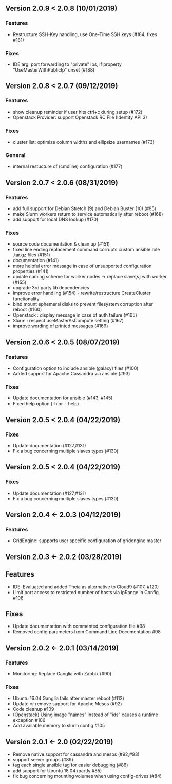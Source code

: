 
## Version 2.0.9 < 2.0.8 (10/01/2019)

### Features
- Restructure SSH-Key handling, use One-Time SSH keys (#184, fixes #181)

### Fixes
- IDE arg: port forwarding to "private" ips, if property "UseMasterWithPublicIp" unset (#188)

## Version 2.0.8 < 2.0.7 (09/12/2019)

### Features
- show cleanup reminder if user hits ctrl+c during setup (#172)
- Openstack Provider: support Openstack RC File  (Identity API 3)

### Fixes
- cluster list: optimize column widths and ellipsize usernames (#173)

### General
- internal restucture  of (cmdline) configuration (#177)

## Version 2.0.7 < 2.0.6 (08/31/2019)

### Features
- add full support for Debian Stretch (9) and Debian Buster (10) (#85)
- make Slurm workers return to service automatically after reboot (#168)
- add support for local DNS lookup (#170)

### Fixes
- source code documentation & clean up (#151)
- fixed line ending replacement command corrupts custom ansible role .tar.gz files (#151)
- documentation (#141)
- more helpful error message in case of unsupported configuration properties (#141)
- update naming scheme for worker nodes -> replace slave[s] with worker (#155)
- upgrade 3rd party lib dependencies
- improve error handling (#154) - rewrite/restructure CreateCluster functionality
- bind mount ephemeral disks to prevent filesystem corruption after reboot (#160)
- Openstack : display message in case of auth failure (#165)
- Slurm : respect useMasterAsCompute setting (#167)
- improve wording of printed messages (#169)

## Version 2.0.6 < 2.0.5 (08/07/2019)

### Features
- Configuration option to include ansible (galaxy) files (#100)
- Added support for Apache Cassandra via ansible (#93)

### Fixes
- Update documentation for ansible (#143, #145)
- Fixed help option (-h or --help)

## Version 2.0.5 < 2.0.4 (04/22/2019)

### Fixes
- Update documentation (#127,#131)
- Fix a bug concerning multiple slaves types (#130)

## Version 2.0.5 < 2.0.4 (04/22/2019)

### Fixes
- Update documentation (#127,#131)
- Fix a bug concerning multiple slaves types (#130)

## Version 2.0.4 <- 2.0.3 (04/12/2019)

### Features
- GridEngine: supports user specific configuration of gridengine master

## Version 2.0.3 <- 2.0.2 (03/28/2019)

## Features
- IDE: Evaluated and added Theia as alternative to Cloud9 (#107, #120) 
- Limit port access to restricted number of hosts via ipRange in Config #108

## Fixes

- Update documentation with commented configuration file #98
- Removed config parameters from Command Line Documentation #98

## Version 2.0.2 <- 2.0.1 (03/14/2019)

### Features
- Monitoring: Replace Ganglia with Zabbix (#90) 

### Fixes
- Ubuntu 16.04 Ganglia fails after master reboot (#112) 
- Update or remove support for Apache Mesos (#92) 
- Code cleanup #109 
- (Openstack) Using image "names" instead of "ids" causes a runtime exception #106 
- Add available memory to slurm config #105

## Version 2.0.1 <- 2.0 (02/22/2019)

- Remove native support for cassandra and mesos (#92,#93)
- support server groups (#89)
- tag each single ansible tag for easier debugging (#86)
- add support for Ubuntu 18.04 (partly #85)
- fix bug concerning mounting volumes when using config-drives (#84)